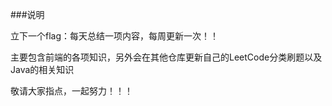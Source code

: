 ###说明

立下一个flag：每天总结一项内容，每周更新一次！！

主要包含前端的各项知识，另外会在其他仓库更新自己的LeetCode分类刷题以及Java的相关知识

敬请大家指点，一起努力！！！
